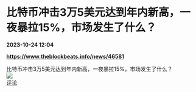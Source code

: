 # 比特币冲击3万5美元达到年内新高，一夜暴拉15%，市场发生了什么？

**2023-10-24 12:04**

**https://www.theblockbeats.info/news/46581**

比特币冲击3万5美元达到年内新高，一夜暴拉15%，市场发生了什么？  
![](https://img3.chouti.com/CHOUTI_20231024/B5B3A3010DD94A45A52BBFD27AE60BA3_W616H616.jpeg)  
[评论](https://m.chouti.com/link/40388800)